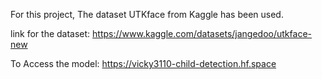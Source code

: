 For this project, The dataset UTKface from Kaggle has been used.

link for the dataset: https://www.kaggle.com/datasets/jangedoo/utkface-new


To Access the model: https://vicky3110-child-detection.hf.space
